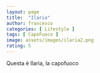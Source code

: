 ```yaml
---
layout: page
title:  "Ilaria"
author: francesco
categories: [ Lifestyle ]
tags: [ CapoFuoco ]
image: assets/images/ilaria2.png
rating: 5
---
```


Questa è Ilaria, la capofuoco